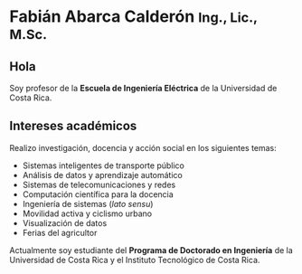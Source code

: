 # Fabián Abarca Calderón <small>Ing., Lic., M.Sc.</small>

## Hola

Soy profesor de la **Escuela de Ingeniería Eléctrica** de la Universidad de Costa Rica.

## Intereses académicos

Realizo investigación, docencia y acción social en los siguientes temas:

- Sistemas inteligentes de transporte público
- Análisis de datos y aprendizaje automático
- Sistemas de telecomunicaciones y redes
- Computación científica para la docencia
- Ingeniería de sistemas (*lato sensu*)
- Movilidad activa y ciclismo urbano
- Visualización de datos
- Ferias del agricultor

Actualmente soy estudiante del **Programa de Doctorado en Ingeniería** de la Universidad de Costa Rica y el Instituto Tecnológico de Costa Rica.
